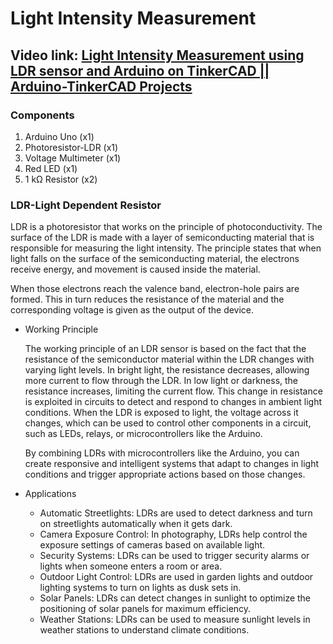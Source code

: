 # Light Intensity Measurement
## Video link: [ Light Intensity Measurement using LDR sensor and Arduino on TinkerCAD || Arduino-TinkerCAD Projects ](https://www.youtube.com/watch?v=4ibf6wHOIok&list=PLWqnlHhsmcI4eBDLBtaZs16XZq0WL1SlP&index=3)

### Components
1. Arduino Uno (x1)
2. Photoresistor-LDR (x1)
3. Voltage Multimeter (x1)
4. Red LED (x1)
5. 1 kΩ Resistor (x2)

### LDR-Light Dependent Resistor
LDR is a photoresistor that works on the principle of photoconductivity. The surface of the LDR is made with a layer of semiconducting material that is responsible for measuring the light intensity. The principle states that when light falls on the surface of the semiconducting material, the electrons receive energy, and movement is caused inside the material. 


When those electrons reach the valence band, electron-hole pairs are formed. This in turn reduces the resistance of the material and the corresponding voltage is given as the output of the device.

- Working Principle

   The working principle of an LDR sensor is based on the fact that the resistance of the semiconductor material within the LDR changes with varying light levels. In bright light, the resistance decreases, allowing more current to flow through the LDR. In low light or darkness, the resistance increases, limiting the current flow. This change in resistance is exploited in circuits to detect and respond to changes in ambient light conditions. When the LDR is exposed to light, the voltage across it changes, which can be used to control other components in a circuit, such as LEDs, relays, or microcontrollers like the Arduino.
 
  By combining LDRs with microcontrollers like the Arduino, you can create responsive and intelligent systems that adapt to changes in light conditions and trigger appropriate actions based on those changes.

 - Applications
   - Automatic Streetlights: LDRs are used to detect darkness and turn on streetlights automatically when it gets dark.
   -  Camera Exposure Control: In photography, LDRs help control the exposure settings of cameras based on available light. 
   - Security Systems: LDRs can be used to trigger security alarms or lights when someone enters a room or area.
   - Outdoor Light Control: LDRs are used in garden lights and outdoor lighting systems to turn on lights as dusk sets in.
   - Solar Panels: LDRs can detect changes in sunlight to optimize the positioning of solar panels for maximum efficiency.
   - Weather Stations: LDRs can be used to measure sunlight levels in weather stations to understand climate conditions.